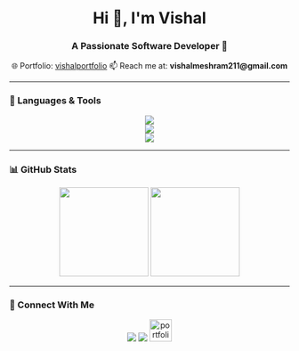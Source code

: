 <!-- Stylish GitHub Profile README -->

<h1 align="center">Hi 👋, I'm Vishal</h1>
<h3 align="center">A Passionate Software Developer 🚀</h3>

<p align="center">
  🌐 Portfolio: <a href="https://vishalmeshram.vercel.app/" target="_blank">vishalportfolio</a>  
  📫 Reach me at: <strong>vishalmeshram211@gmail.com</strong>
</p>

---

### 🚀 Languages & Tools

<p align="center">
  <img src="https://skillicons.dev/icons?i=html,css,js,ts,cpp,python" />
  <br/>
  <img src="https://skillicons.dev/icons?i=react,nextjs,redux,nodejs,express,mongodb,mysql,postgres" />
  <br/>
  <img src="https://skillicons.dev/icons?i=tailwind,bootstrap,git,github,docker,firebase,redis,postman" />
</p>

---

### 📊 GitHub Stats
<p align="center">
  <img src="https://github-readme-stats.vercel.app/api?username=VishalBoudhh&show_icons=true&theme=radical" height="160"/>
  <img src="https://github-readme-streak-stats.herokuapp.com/?user=VishalBoudhh&theme=radical" height="160"/>
</p>

---

### 🌟 Connect With Me
<p align="center">
  <a href="mailto:vishalmeshram211@gmail.com"><img src="https://skillicons.dev/icons?i=gmail" /></a>
  <a href="https://www.linkedin.com/in/vishal-meshram-67a99b227/" target="_blank"><img src="https://skillicons.dev/icons?i=linkedin" /></a>
  <a href="https://vishalmeshram.vercel.app/" target="_blank">
  <img src="https://img.icons8.com/ios-filled/50/ffffff/internet--v1.png" alt="portfolio" width="40" height="40"/>
</a>
</p>
